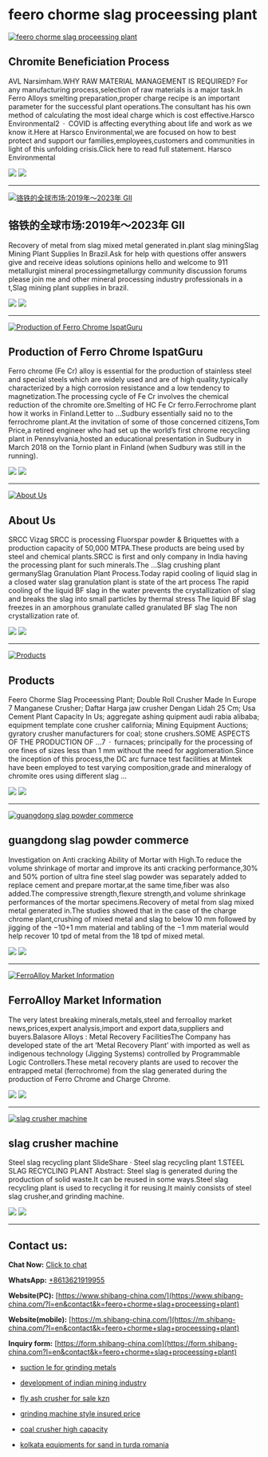 # feero chorme slag proceessing plant

<a href="https://swt.shibang-china.com/?l=en&img&k=feero+chorme+slag+proceessing+plant" target="_blank">![feero chorme slag proceessing plant](http://static.shibang-china.com/all-800x300/481.jpg)</a>

## Chromite Beneficiation Process
AVL Narsimham.WHY RAW MATERIAL MANAGEMENT IS REQUIRED? For any manufacturing process,selection of raw materials is a major task.In Ferro Alloys smelting preparation,proper charge recipe is an important parameter for the successful plant operations.The consultant has his own method of calculating the most ideal charge which is cost effective.Harsco Environmental2&ensp;&#0183;&ensp;COVID is affecting everything about life and work as we know it.Here at Harsco Environmental,we are focused on how to best protect and support our families,employees,customers and communities in light of this unfolding crisis.Click here to read full statement. Harsco Environmental


<a href="https://whatsapp.shibangsoft.com/WhatsApp.php" target="_blank" title="WhatsApp">![](http://static.shibang-china.com/icon/whatsapp.png)</a> <a href="https://swt.shibang-china.com/?l=en&icon&k=feero+chorme+slag+proceessing+plant" target="_blank">![](http://static.shibang-china.com/icon/chat-en.png)</a>

---

<a href="https://swt.shibang-china.com/?l=en&img&k=feero+chorme+slag+proceessing+plant" target="_blank">![铬铁的全球市场:2019年～2023年 GII](http://static.shibang-china.com/all-800x300/429.jpg)</a>

## 铬铁的全球市场:2019年～2023年 GII
Recovery of metal from slag mixed metal generated in.plant slag miningSlag Mining Plant Supplies In Brazil.Ask for help with questions offer answers give and receive ideas solutions opinions hello and welcome to 911 metallurgist mineral processingmetallurgy community discussion forums please join me and other mineral processing industry professionals in a t,Slag mining plant supplies in brazil.


<a href="https://whatsapp.shibangsoft.com/WhatsApp.php" target="_blank" title="WhatsApp">![](http://static.shibang-china.com/icon/whatsapp.png)</a> <a href="https://swt.shibang-china.com/?l=en&icon&k=feero+chorme+slag+proceessing+plant" target="_blank">![](http://static.shibang-china.com/icon/chat-en.png)</a>

---

<a href="https://swt.shibang-china.com/?l=en&img&k=feero+chorme+slag+proceessing+plant" target="_blank">![Production of Ferro Chrome IspatGuru](http://static.shibang-china.com/all-800x300/564.jpg)</a>

## Production of Ferro Chrome IspatGuru
Ferro chrome (Fe Cr) alloy is essential for the production of stainless steel and special steels which are widely used and are of high quality,typically characterized by a high corrosion resistance and a low tendency to magnetization.The processing cycle of Fe Cr involves the chemical reduction of the chromite ore.Smelting of HC Fe Cr ferro.Ferrochrome plant how it works in Finland.Letter to …Sudbury essentially said no to the ferrochrome plant.At the invitation of some of those concerned citizens,Tom Price,a retired engineer who had set up the world’s first chrome recycling plant in Pennsylvania,hosted an educational presentation in Sudbury in March 2018 on the Tornio plant in Finland (when Sudbury was still in the running).


<a href="https://whatsapp.shibangsoft.com/WhatsApp.php" target="_blank" title="WhatsApp">![](http://static.shibang-china.com/icon/whatsapp.png)</a> <a href="https://swt.shibang-china.com/?l=en&icon&k=feero+chorme+slag+proceessing+plant" target="_blank">![](http://static.shibang-china.com/icon/chat-en.png)</a>

---

<a href="https://swt.shibang-china.com/?l=en&img&k=feero+chorme+slag+proceessing+plant" target="_blank">![About Us](http://static.shibang-china.com/all-800x300/789.jpg)</a>

## About Us
SRCC Vizag SRCC is processing Fluorspar powder &amp; Briquettes with a production capacity of 50,000 MTPA.These products are being used by steel and chemical plants.SRCC is first and only company in India having the processing plant for such minerals.The …Slag crushing plant germanySlag Granulation Plant Process.Today rapid cooling of liquid slag in a closed water slag granulation plant is state of the art process The rapid cooling of the liquid BF slag in the water prevents the crystallization of slag and breaks the slag into small particles by thermal stress The liquid BF slag freezes in an amorphous granulate called granulated BF slag The non crystallization rate of.


<a href="https://whatsapp.shibangsoft.com/WhatsApp.php" target="_blank" title="WhatsApp">![](http://static.shibang-china.com/icon/whatsapp.png)</a> <a href="https://swt.shibang-china.com/?l=en&icon&k=feero+chorme+slag+proceessing+plant" target="_blank">![](http://static.shibang-china.com/icon/chat-en.png)</a>

---

<a href="https://swt.shibang-china.com/?l=en&img&k=feero+chorme+slag+proceessing+plant" target="_blank">![Products](http://static.shibang-china.com/all-800x300/1333.jpg)</a>

## Products
Feero Chorme Slag Proceessing Plant; Double Roll Crusher Made In Europe 7 Manganese Crusher; Daftar Harga jaw crusher Dengan Lidah 25 Cm; Usa Cement Plant Capacity In Us; aggregate ashing quipment audi rabia alibaba; equipment template cone crusher california; Mining Equipment Auctions; gyratory crusher manufacturers for coal; stone crushers.SOME ASPECTS OF THE PRODUCTION OF …7&ensp;&#0183;&ensp;furnaces; principally for the processing of ore fines of sizes less than 1 mm without the need for agglomeration.Since the inception of this process,the DC arc furnace test facilities at Mintek have been employed to test varying composition,grade and mineralogy of chromite ores using different slag …


<a href="https://whatsapp.shibangsoft.com/WhatsApp.php" target="_blank" title="WhatsApp">![](http://static.shibang-china.com/icon/whatsapp.png)</a> <a href="https://swt.shibang-china.com/?l=en&icon&k=feero+chorme+slag+proceessing+plant" target="_blank">![](http://static.shibang-china.com/icon/chat-en.png)</a>

---

<a href="https://swt.shibang-china.com/?l=en&img&k=feero+chorme+slag+proceessing+plant" target="_blank">![guangdong slag powder commerce](http://static.shibang-china.com/all-800x300/1145.jpg)</a>

## guangdong slag powder commerce
Investigation on Anti cracking Ability of Mortar with High.To reduce the volume shrinkage of mortar and improve its anti cracking performance,30% and 50% portion of ultra fine steel slag powder was separately added to replace cement and prepare mortar,at the same time,fiber was also added.The compressive strength,flexure strength,and volume shrinkage performances of the mortar specimens.Recovery of metal from slag mixed metal generated in.The studies showed that in the case of the charge chrome plant,crushing of mixed metal and slag to below 10 mm followed by jigging of the −10+1 mm material and tabling of the −1 mm material would help recover 10 tpd of metal from the 18 tpd of mixed metal.


<a href="https://whatsapp.shibangsoft.com/WhatsApp.php" target="_blank" title="WhatsApp">![](http://static.shibang-china.com/icon/whatsapp.png)</a> <a href="https://swt.shibang-china.com/?l=en&icon&k=feero+chorme+slag+proceessing+plant" target="_blank">![](http://static.shibang-china.com/icon/chat-en.png)</a>

---

<a href="https://swt.shibang-china.com/?l=en&img&k=feero+chorme+slag+proceessing+plant" target="_blank">![FerroAlloy Market Information](http://static.shibang-china.com/all-800x300/673.jpg)</a>

## FerroAlloy Market Information
The very latest breaking minerals,metals,steel and ferroalloy market news,prices,expert analysis,import and export data,suppliers and buyers.Balasore Alloys : Metal Recovery FacilitiesThe Company has developed state of the art ‘Metal Recovery Plant’ with imported as well as indigenous technology (Jigging Systems) controlled by Programmable Logic Controllers.These metal recovery plants are used to recover the entrapped metal (ferrochrome) from the slag generated during the production of Ferro Chrome and Charge Chrome.


<a href="https://whatsapp.shibangsoft.com/WhatsApp.php" target="_blank" title="WhatsApp">![](http://static.shibang-china.com/icon/whatsapp.png)</a> <a href="https://swt.shibang-china.com/?l=en&icon&k=feero+chorme+slag+proceessing+plant" target="_blank">![](http://static.shibang-china.com/icon/chat-en.png)</a>

---

<a href="https://swt.shibang-china.com/?l=en&img&k=feero+chorme+slag+proceessing+plant" target="_blank">![slag crusher machine](http://static.shibang-china.com/all-800x300/663.jpg)</a>

## slag crusher machine
Steel slag recycling plant SlideShare &#183; Steel slag recycling plant 1.STEEL SLAG RECYCLING PLANT Abstract: Steel slag is generated during the production of solid waste.It can be reused in some ways.Steel slag recycling plant is used to recycling it for reusing.It mainly consists of steel slag crusher,and grinding machine.

<a href="https://whatsapp.shibangsoft.com/WhatsApp.php" target="_blank" title="WhatsApp">![](http://static.shibang-china.com/icon/whatsapp.png)</a> <a href="https://swt.shibang-china.com/?l=en&icon&k=feero+chorme+slag+proceessing+plant" target="_blank">![](http://static.shibang-china.com/icon/chat-en.png)</a>

---
## Contact us:

**Chat Now:** [Click to chat](https://swt.shibang-china.com?l=en&contact&k=feero+chorme+slag+proceessing+plant)

**WhatsApp:**  [+8613621919955](https://whatsapp.shibangsoft.com/WhatsApp.php)

**Website(PC):** [https://www.shibang-china.com/](https://www.shibang-china.com/?l=en&contact&k=feero+chorme+slag+proceessing+plant)

**Website(mobile):** [https://m.shibang-china.com/](https://m.shibang-china.com/?l=en&contact&k=feero+chorme+slag+proceessing+plant)

**Inquiry form:** [https://form.shibang-china.com](https://form.shibang-china.com?l=en&contact&k=feero+chorme+slag+proceessing+plant)

* [suction le for grinding metals](../146/suction%20le%20for%20grinding%20metals.md)

* [development of indian mining industry](../146/development%20of%20indian%20mining%20industry.md)

* [fly ash crusher for sale kzn](../143/fly%20ash%20crusher%20for%20sale%20kzn.md)

* [grinding machine style insured price](../148/grinding%20machine%20style%20insured%20price.md)

* [coal crusher high capacity](../147/coal%20crusher%20high%20capacity.md)

* [kolkata equipments for sand in turda romania](../141/kolkata%20equipments%20for%20sand%20in%20turda%20romania.md)
